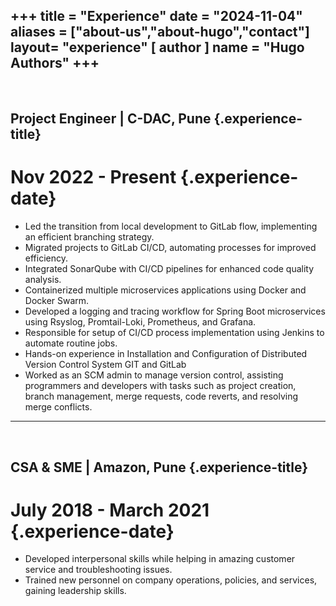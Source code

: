 +++
title = "Experience"
date = "2024-11-04"
aliases = ["about-us","about-hugo","contact"]
layout= "experience"
[ author ]
  name = "Hugo Authors"
+++
----------------------------------------------------------------------------------------
<br/>


## Project Engineer | C-DAC, Pune {.experience-title}
# Nov 2022 - Present {.experience-date}

- Led the transition from local development to GitLab flow, implementing an efficient branching strategy.
- Migrated projects to GitLab CI/CD, automating processes for improved efficiency.
- Integrated SonarQube with CI/CD pipelines for enhanced code quality analysis.
- Containerized multiple microservices applications using Docker and Docker Swarm.
- Developed a logging and tracing workflow for Spring Boot microservices using Rsyslog, Promtail-Loki, Prometheus, and Grafana.
- Responsible for setup of CI/CD process implementation using Jenkins to automate routine jobs.
- Hands-on experience in Installation and Configuration of Distributed Version Control System GIT and GitLab
- Worked as an SCM admin to manage version control, assisting programmers and developers with tasks such as project creation, branch management, merge requests, code reverts, and resolving merge conflicts. 

----------------------------------------------------------------------------------------
<br/>

## CSA & SME | Amazon, Pune {.experience-title}
# July 2018 - March 2021 {.experience-date}

- Developed interpersonal skills while helping in amazing customer service and troubleshooting issues.
- Trained new personnel on company operations, policies, and services, gaining leadership skills.



